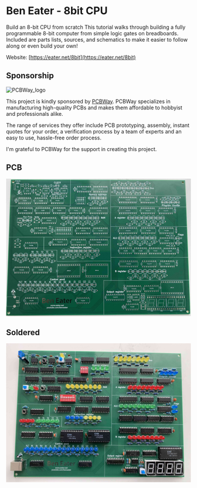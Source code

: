 # Ben Eater - 8bit CPU

Build an 8-bit CPU from scratch
This tutorial walks through building a fully programmable 8-bit computer from simple logic gates on breadboards. Included are parts lists, sources, and schematics to make it easier to follow along or even build your own!

Website: [https://eater.net/8bit](https://eater.net/8bit)

## Sponsorship

![PCBWay_logo](pics/pcbway_logo.png)

This project is kindly sponsored by [PCBWay](https://pcbway.com).
PCBWay specializes in manufacturing high-quality PCBs and makes them affordable to hobbyist and professionals alike.

The range of services they offer include PCB prototyping, assembly, instant quotes for your order, a verification process by a team
of experts and an easy to use, hassle-free order process.

I'm grateful to PCBWay for the support in creating this project.

## PCB
![](pcb.jpg)

## Soldered
![](soldered.jpg)
